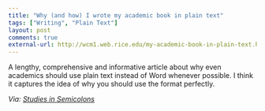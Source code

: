 ```yaml
---
title: "Why (and how) I wrote my academic book in plain text"
tags: ["Writing", "Plain Text"]
layout: post
comments: true
external-url: http://wcm1.web.rice.edu/my-academic-book-in-plain-text.html
---
```


A lengthy, comprehensive and informative article about why even academics should use plain text instead of Word whenever possible. I think it captures the idea of why you should use the format perfectly.

*Via: [Studies in Semicolons](http://semicolons.net/post/36156007526/plain-text-is-where-ideas-can-grow-and-flourish)*
